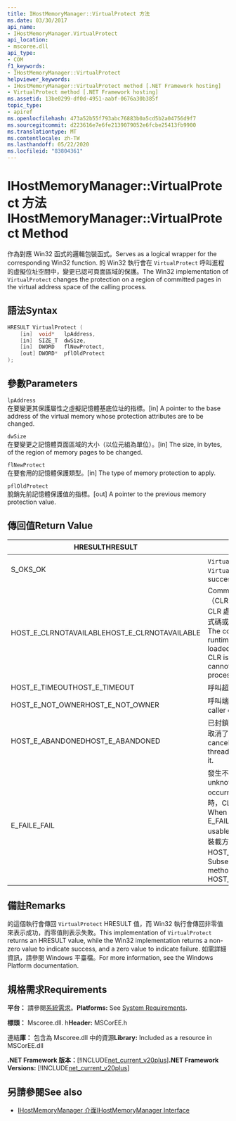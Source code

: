 ```yaml
---
title: IHostMemoryManager::VirtualProtect 方法
ms.date: 03/30/2017
api_name:
- IHostMemoryManager.VirtualProtect
api_location:
- mscoree.dll
api_type:
- COM
f1_keywords:
- IHostMemoryManager::VirtualProtect
helpviewer_keywords:
- IHostMemoryManager::VirtualProtect method [.NET Framework hosting]
- VirtualProtect method [.NET Framework hosting]
ms.assetid: 13be0299-df0d-4951-aabf-0676a30b385f
topic_type:
- apiref
ms.openlocfilehash: 473a52b55f793abc76883b0a5cd5b2a04756d9f7
ms.sourcegitcommit: d223616e7e6fe2139079052e6fcbe25413fb9900
ms.translationtype: MT
ms.contentlocale: zh-TW
ms.lasthandoff: 05/22/2020
ms.locfileid: "83804361"
---
```

# <a name="ihostmemorymanagervirtualprotect-method"></a><span data-ttu-id="90168-102">IHostMemoryManager::VirtualProtect 方法</span><span class="sxs-lookup"><span data-stu-id="90168-102">IHostMemoryManager::VirtualProtect Method</span></span>
<span data-ttu-id="90168-103">作為對應 Win32 函式的邏輯包裝函式。</span><span class="sxs-lookup"><span data-stu-id="90168-103">Serves as a logical wrapper for the corresponding Win32 function.</span></span> <span data-ttu-id="90168-104">的 Win32 執行會在 `VirtualProtect` 呼叫進程的虛擬位址空間中，變更已認可頁面區域的保護。</span><span class="sxs-lookup"><span data-stu-id="90168-104">The Win32 implementation of `VirtualProtect` changes the protection on a region of committed pages in the virtual address space of the calling process.</span></span>  
  
## <a name="syntax"></a><span data-ttu-id="90168-105">語法</span><span class="sxs-lookup"><span data-stu-id="90168-105">Syntax</span></span>  
  
```cpp  
HRESULT VirtualProtect (  
    [in]  void*   lpAddress,  
    [in]  SIZE_T  dwSize,  
    [in]  DWORD   flNewProtect,  
    [out] DWORD*  pflOldProtect  
);  
```  
  
## <a name="parameters"></a><span data-ttu-id="90168-106">參數</span><span class="sxs-lookup"><span data-stu-id="90168-106">Parameters</span></span>  
 `lpAddress`  
 <span data-ttu-id="90168-107">在要變更其保護屬性之虛擬記憶體基底位址的指標。</span><span class="sxs-lookup"><span data-stu-id="90168-107">[in] A pointer to the base address of the virtual memory whose protection attributes are to be changed.</span></span>  
  
 `dwSize`  
 <span data-ttu-id="90168-108">在要變更之記憶體頁面區域的大小（以位元組為單位）。</span><span class="sxs-lookup"><span data-stu-id="90168-108">[in] The size, in bytes, of the region of memory pages to be changed.</span></span>  
  
 `flNewProtect`  
 <span data-ttu-id="90168-109">在要套用的記憶體保護類型。</span><span class="sxs-lookup"><span data-stu-id="90168-109">[in] The type of memory protection to apply.</span></span>  
  
 `pflOldProtect`  
 <span data-ttu-id="90168-110">脫銷先前記憶體保護值的指標。</span><span class="sxs-lookup"><span data-stu-id="90168-110">[out] A pointer to the previous memory protection value.</span></span>  
  
## <a name="return-value"></a><span data-ttu-id="90168-111">傳回值</span><span class="sxs-lookup"><span data-stu-id="90168-111">Return Value</span></span>  
  
|<span data-ttu-id="90168-112">HRESULT</span><span class="sxs-lookup"><span data-stu-id="90168-112">HRESULT</span></span>|<span data-ttu-id="90168-113">描述</span><span class="sxs-lookup"><span data-stu-id="90168-113">Description</span></span>|  
|-------------|-----------------|  
|<span data-ttu-id="90168-114">S_OK</span><span class="sxs-lookup"><span data-stu-id="90168-114">S_OK</span></span>|<span data-ttu-id="90168-115">`VirtualProtect`已成功傳回。</span><span class="sxs-lookup"><span data-stu-id="90168-115">`VirtualProtect` returned successfully.</span></span>|  
|<span data-ttu-id="90168-116">HOST_E_CLRNOTAVAILABLE</span><span class="sxs-lookup"><span data-stu-id="90168-116">HOST_E_CLRNOTAVAILABLE</span></span>|<span data-ttu-id="90168-117">Common language runtime （CLR）尚未載入進程中，或 CLR 處於無法執行 managed 程式碼或成功處理呼叫的狀態。</span><span class="sxs-lookup"><span data-stu-id="90168-117">The common language runtime (CLR) has not been loaded into a process, or the CLR is in a state in which it cannot run managed code or process the call successfully.</span></span>|  
|<span data-ttu-id="90168-118">HOST_E_TIMEOUT</span><span class="sxs-lookup"><span data-stu-id="90168-118">HOST_E_TIMEOUT</span></span>|<span data-ttu-id="90168-119">呼叫超時。</span><span class="sxs-lookup"><span data-stu-id="90168-119">The call timed out.</span></span>|  
|<span data-ttu-id="90168-120">HOST_E_NOT_OWNER</span><span class="sxs-lookup"><span data-stu-id="90168-120">HOST_E_NOT_OWNER</span></span>|<span data-ttu-id="90168-121">呼叫端沒有擁有鎖定。</span><span class="sxs-lookup"><span data-stu-id="90168-121">The caller does not own the lock.</span></span>|  
|<span data-ttu-id="90168-122">HOST_E_ABANDONED</span><span class="sxs-lookup"><span data-stu-id="90168-122">HOST_E_ABANDONED</span></span>|<span data-ttu-id="90168-123">已封鎖的執行緒或光纖在等候時取消了事件。</span><span class="sxs-lookup"><span data-stu-id="90168-123">An event was canceled while a blocked thread or fiber was waiting on it.</span></span>|  
|<span data-ttu-id="90168-124">E_FAIL</span><span class="sxs-lookup"><span data-stu-id="90168-124">E_FAIL</span></span>|<span data-ttu-id="90168-125">發生不明的嚴重失敗。</span><span class="sxs-lookup"><span data-stu-id="90168-125">An unknown catastrophic failure occurred.</span></span> <span data-ttu-id="90168-126">當方法傳回 E_FAIL 時，CLR 就無法在進程內使用。</span><span class="sxs-lookup"><span data-stu-id="90168-126">When a method returns E_FAIL, the CLR is no longer usable within the process.</span></span> <span data-ttu-id="90168-127">對裝載方法的後續呼叫會傳回 HOST_E_CLRNOTAVAILABLE。</span><span class="sxs-lookup"><span data-stu-id="90168-127">Subsequent calls to hosting methods return HOST_E_CLRNOTAVAILABLE.</span></span>|  
  
## <a name="remarks"></a><span data-ttu-id="90168-128">備註</span><span class="sxs-lookup"><span data-stu-id="90168-128">Remarks</span></span>  
 <span data-ttu-id="90168-129">的這個執行會傳回 `VirtualProtect` HRESULT 值，而 Win32 執行會傳回非零值來表示成功，而零值則表示失敗。</span><span class="sxs-lookup"><span data-stu-id="90168-129">This implementation of `VirtualProtect` returns an HRESULT value, while the Win32 implementation returns a non-zero value to indicate success, and a zero value to indicate failure.</span></span> <span data-ttu-id="90168-130">如需詳細資訊，請參閱 Windows 平臺檔。</span><span class="sxs-lookup"><span data-stu-id="90168-130">For more information, see the Windows Platform documentation.</span></span>  
  
## <a name="requirements"></a><span data-ttu-id="90168-131">規格需求</span><span class="sxs-lookup"><span data-stu-id="90168-131">Requirements</span></span>  
 <span data-ttu-id="90168-132">**平台：** 請參閱[系統需求](../../get-started/system-requirements.md)。</span><span class="sxs-lookup"><span data-stu-id="90168-132">**Platforms:** See [System Requirements](../../get-started/system-requirements.md).</span></span>  
  
 <span data-ttu-id="90168-133">**標頭：** Mscoree.dll. h</span><span class="sxs-lookup"><span data-stu-id="90168-133">**Header:** MSCorEE.h</span></span>  
  
 <span data-ttu-id="90168-134">連結**庫：** 包含為 Mscoree.dll 中的資源</span><span class="sxs-lookup"><span data-stu-id="90168-134">**Library:** Included as a resource in MSCorEE.dll</span></span>  
  
 <span data-ttu-id="90168-135">**.NET Framework 版本：**[!INCLUDE[net_current_v20plus](../../../../includes/net-current-v20plus-md.md)]</span><span class="sxs-lookup"><span data-stu-id="90168-135">**.NET Framework Versions:** [!INCLUDE[net_current_v20plus](../../../../includes/net-current-v20plus-md.md)]</span></span>  
  
## <a name="see-also"></a><span data-ttu-id="90168-136">另請參閱</span><span class="sxs-lookup"><span data-stu-id="90168-136">See also</span></span>

- [<span data-ttu-id="90168-137">IHostMemoryManager 介面</span><span class="sxs-lookup"><span data-stu-id="90168-137">IHostMemoryManager Interface</span></span>](ihostmemorymanager-interface.md)
